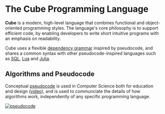 # The Cube Programming Language

**Cube** is a modern, high-level language that combines functional and object-oriented programming styles. The language's core philosophy is to support efficient code, by enabling developers to write short intuitive programs with an emphasis on readability.

Cube uses a flexible [dependency grammar](https://en.wikipedia.org/wiki/Dependency_grammar) inspired by pseudocode, and shares a common syntax with other pseudocode-inspired languages such as [SQL](https://en.wikipedia.org/wiki/Select_(SQL)), [Lua](https://en.wikipedia.org/wiki/Lua_(programming_language)) and [Julia](https://en.wikibooks.org/wiki/Introducing_Julia/Controlling_the_flow).

## Algorithms and Pseudocode

Conceptual [pseudocode](https://www.youtube.com/watch?v=gcQMBK53UjI) is used in Computer Science both for education and design ([video](https://www.youtube.com/watch?v=gcQMBK53UjI)), and is used to communciate the details of how algorithms work, independently of any specific programming language.

[![pseudocode](http://img.youtube.com/vi/gcQMBK53UjI/2.jpg)](https://www.youtube.com/watch?v=gcQMBK53UjI "pseudocode")
